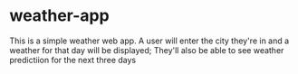 # weather-app
This is a simple weather web app.
A user will enter the city they're in and a weather for that day will be displayed;
They'll also be able to see weather predictiion for the next three days

